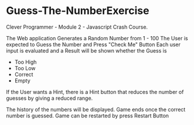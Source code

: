 # Guess-The-NumberExercise
Clever Programmer - Module 2 - Javascript Crash Course.

The Web application Generates a Random Number from 1 - 100
The User is expected to Guess the Number and Press "Check Me" Button
Each user input is evaluated and a Result will be shown whether the Guess is 
  - Too High
  - Too Low
  - Correct
  - Empty

If the User wants a Hint, there is a Hint button that reduces the number of 
guesses by giving a reduced range.
  
The history of the numbers will be displayed.
Game ends once the correct number is guessed.
Game can be restarted by press Restart Button